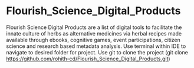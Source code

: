 # Flourish_Science_Digital_Products
Flourish Science Digital Products are a list of digital tools to facilitate the innate culture of herbs as alternative medicines via herbal recipes made available through ebooks, cognitive games, event participations, citizen science and research based metadata analysis.
Use terminal within IDE to navigate to desired folder for project. Use git to clone the project (git clone https://github.com/rohith-cd/Flourish_Science_Digital_Products.git)
